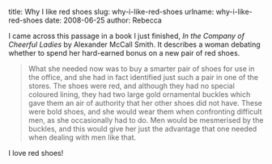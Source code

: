 title: Why I like red shoes
slug: why-i-like-red-shoes
urlname: why-i-like-red-shoes
date: 2008-06-25
author: Rebecca

I came across this passage in a book I just finished, _In the Company of
Cheerful Ladies_ by Alexander McCall Smith. It describes a woman debating
whether to spend her hard-earned bonus on a new pair of red shoes.

<blockquote class="blockquote pl-3 border-left">
    <p>What she needed now was to buy a smarter pair of shoes for use in the
    office, and she had in fact identified just such a pair in one of the
    stores. The shoes were red, and although they had no special coloured
    lining, they had two large gold ornamental buckles which gave them an air of
    authority that her other shoes did not have. These were bold shoes, and she
    would wear them when confronting difficult men, as she occasionally had to
    do. Men would be mesmerised by the buckles, and this would give her just the
    advantage that one needed when dealing with men like that.</p>
</blockquote>

I love red shoes!
